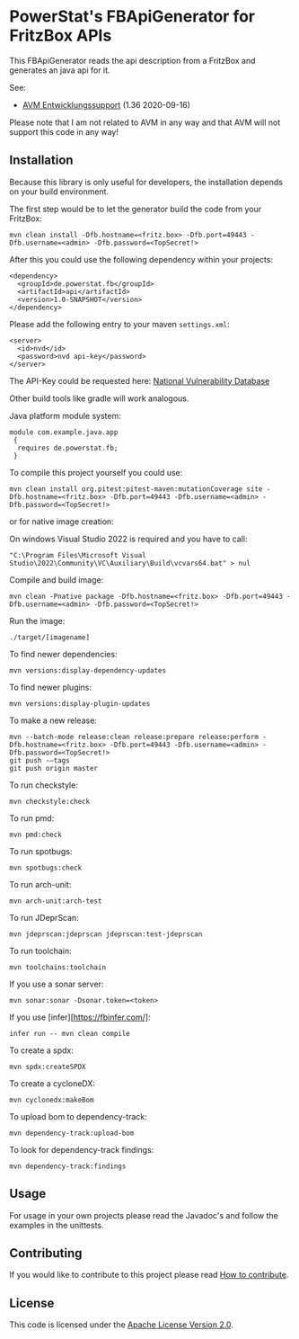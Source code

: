 # PowerStat's FBApiGenerator for FritzBox APIs

This FBApiGenerator reads the api description from a FritzBox and generates an java api for it.

See:

* [AVM Entwicklungssupport](https://avm.de/service/schnittstellen/) (1.36 2020-09-16)

Please note that I am not related to AVM in any way and that AVM will not support this code in any way!

## Installation

Because this library is only useful for developers, the installation depends on your build environment.

The first step would be to let the generator build the code from your FritzBox:

    mvn clean install -Dfb.hostname=<fritz.box> -Dfb.port=49443 -Dfb.username=<admin> -Dfb.password=<TopSecret!>

After this you could use the following dependency within your projects:

    <dependency>
      <groupId>de.powerstat.fb</groupId>
      <artifactId>api</artifactId>
      <version>1.0-SNAPSHOT</version>
    </dependency>

Please add the following entry to your maven `settings.xml`:

    <server>
      <id>nvd</id>
      <password>nvd api-key</password>
    </server>

The API-Key could be requested here: [National Vulnerability Database](https://nvd.nist.gov/developers/request-an-api-key)

Other build tools like gradle will work analogous.

Java platform module system:

    module com.example.java.app
     {
      requires de.powerstat.fb;
     }

To compile this project yourself you could use:

    mvn clean install org.pitest:pitest-maven:mutationCoverage site -Dfb.hostname=<fritz.box> -Dfb.port=49443 -Dfb.username=<admin> -Dfb.password=<TopSecret!>

or for native image creation:

On windows Visual Studio 2022 is required and you have to call:

    "C:\Program Files\Microsoft Visual Studio\2022\Community\VC\Auxiliary\Build\vcvars64.bat" > nul

Compile and build image:

    mvn clean -Pnative package -Dfb.hostname=<fritz.box> -Dfb.port=49443 -Dfb.username=<admin> -Dfb.password=<TopSecret!>
    
Run the image:

    ./target/[imagename]

To find newer dependencies:

    mvn versions:display-dependency-updates
    
To find newer plugins:

    mvn versions:display-plugin-updates
    
To make a new release:

    mvn --batch-mode release:clean release:prepare release:perform -Dfb.hostname=<fritz.box> -Dfb.port=49443 -Dfb.username=<admin> -Dfb.password=<TopSecret!>
    git push -–tags
    git push origin master
    
To run checkstyle:

    mvn checkstyle:check
    
To run pmd:

    mvn pmd:check
    
To run spotbugs:

    mvn spotbugs:check
    
To run arch-unit:

    mvn arch-unit:arch-test
    
To run JDeprScan:

    mvn jdeprscan:jdeprscan jdeprscan:test-jdeprscan
    
To run toolchain:

    mvn toolchains:toolchain
    
If you use a sonar server:

    mvn sonar:sonar -Dsonar.token=<token>

If you use [infer][https://fbinfer.com/]:

    infer run -- mvn clean compile

To create a spdx:

    mvn spdx:createSPDX

To create a cycloneDX:

    mvn cyclonedx:makeBom
    
To upload bom to dependency-track:

    mvn dependency-track:upload-bom
    
To look for dependency-track findings: 

    mvn dependency-track:findings

## Usage

For usage in your own projects please read the Javadoc's and follow the examples in the unittests.

## Contributing

If you would like to contribute to this project please read [How to contribute](CONTRIBUTING.md).

## License

This code is licensed under the [Apache License Version 2.0](LICENSE.md).
